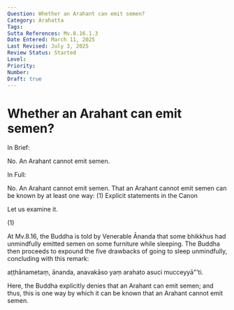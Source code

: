 ```yaml
---
Question: Whether an Arahant can emit semen?
Category: Arahatta
Tags: 
Sutta References: Mv.8.16.1.3
Date Entered: March 11, 2025
Last Revised: July 3, 2025
Review Status: Started
Level: 
Priority: 
Number: 
Draft: true
---
```


# Whether an Arahant can emit semen?

In Brief:

No. An Arahant cannot emit semen.

In Full:

No. An Arahant cannot emit semen. That an Arahant cannot emit semen can be known by at least one way:
(1) Explicit statements in the Canon
<!-- (2) Inference based on the nature of Arahatta -->

Let us examine it.

(1)

At Mv.8.16, the Buddha is told by Venerable Ānanda that some bhikkhus had unmindfully emitted semen on some furniture while sleeping. The Buddha then proceeds to expound the five drawbacks of going to sleep unmindfully, concluding with this remark:

<!-- English translation -->
<!-- My own -->
<!-- This case, Ānanda, is impossible: that semen would be released from an Arahant. (or, that an Arahant's semen would be released) -->
aṭṭhānametaṃ, ānanda, anavakāso yaṃ arahato asuci mucceyyā"’ti.

Here, the Buddha explicitly denies that an Arahant can emit semen; and thus, this is one way by which it can be known that an Arahant cannot emit semen.

<!-- English translation -->

<!-- Notes -->

<!-- Worth investigating the physiology. Can semen ever be emitted without sexual arousal? This would be for a second way, but I don't know the physiology. -->




